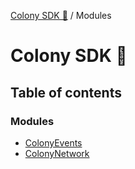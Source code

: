 [Colony SDK 🚀](README.md) / Modules

# Colony SDK 🚀

## Table of contents

### Modules

- [ColonyEvents](modules/ColonyEvents.md)
- [ColonyNetwork](modules/ColonyNetwork.md)
